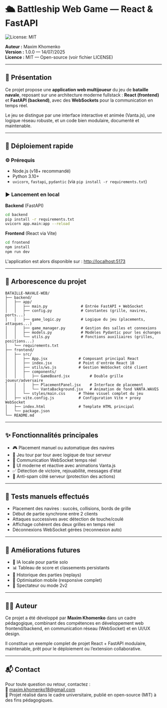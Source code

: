# 🛳️ Battleship Web Game — React & FastAPI

![License: MIT](https://img.shields.io/badge/License-MIT-blue.svg)

**Auteur :** Maxim Khomenko  
**Version :** 1.0.0 — 14/07/2025  
**Licence :** MIT — Open-source (voir fichier LICENSE)

---

## 📌 Présentation
Ce projet propose une **application web multijoueur** du jeu de **bataille navale**, reposant sur une architecture moderne fullstack : **React (frontend)** et **FastAPI (backend)**, avec des **WebSockets** pour la communication en temps réel.

Le jeu se distingue par une interface interactive et animée (Vanta.js), une logique réseau robuste, et un code bien modulaire, documenté et maintenable.

---

## 🚀 Déploiement rapide

### ⚙️ Prérequis
- Node.js (v18+ recommandé)
- Python 3.10+
- `uvicorn`, `fastapi`, `pydantic` (via `pip install -r requirements.txt`)

### ▶️ Lancement en local

**Backend** (FastAPI)
```bash
cd backend
pip install -r requirements.txt
uvicorn app.main:app --reload
```

**Frontend** (React via Vite)
```bash
cd frontend
npm install
npm run dev
```

L'application est alors disponible sur : [http://localhost:5173](http://localhost:5173)

---

## 🧱 Arborescence du projet

```
BATAILLE-NAVALE-WEB/
├── backend/
│   ├── app/
│   │   ├── main.py               # Entrée FastAPI + WebSocket
│   │   ├── config.py             # Constantes (grille, navires, ports...)
│   │   ├── game_logic.py         # Logique du jeu (placements, attaques...)
│   │   ├── game_manager.py       # Gestion des salles et connexions
│   │   ├── models.py             # Modèles Pydantic pour les échanges
│   │   └── utils.py              # Fonctions auxiliaires (grilles, positions...)
│   └── requirements.txt
├── frontend/
│   ├── src/
│   │   ├── App.jsx              # Composant principal React
│   │   ├── index.jsx            # Point d'entrée React 18
│   │   ├── utils/ws.js          # Gestion WebSocket côté client
│   │   ├── components/
│   │   │   ├── GameBoard.jsx         # Double grille joueur/adversaire
│   │   │   ├── PlacementPanel.jsx    # Interface de placement
│   │   │   └── VantaBackground.jsx   # Animation de fond VANTA.WAVES
│   │   └── styles/main.css      # Thème visuel complet du jeu
│   ├── vite.config.js           # Configuration Vite + proxy WebSocket
│   ├── index.html               # Template HTML principal
│   └── package.json
└── README.md
```

---

## ✨ Fonctionnalités principales

- 🎮 Placement manuel ou automatique des navires
- 🔁 Jeu tour par tour avec logique de tour serveur
- 📡 Communication WebSocket temps réel
- 🎨 UI moderne et réactive avec animations Vanta.js
- ✅ Détection de victoire, rejouabilité, messages d'état
- 🧠 Anti-spam côté serveur (protection des actions)

---

## 🧪 Tests manuels effectués

- Placement des navires : succès, collisions, bords de grille
- Début de partie synchrone entre 2 clients
- Attaques successives avec détection de touche/coulé
- Affichage cohérent des deux grilles en temps réel
- Déconnexions WebSocket gérées (reconnexion auto)

---

## 🧩 Améliorations futures

- 🤖 IA locale pour partie solo
- 📊 Tableau de score et classements persistants
- 🎥 Historique des parties (replays)
- 📱 Optimisation mobile (responsive complet)
- 🧍 Spectateur ou mode 2v2

---

## 👨‍💻 Auteur

Ce projet a été développé par **Maxim Khomenko** dans un cadre pédagogique, combinant des compétences en développement web frontend/backend, en communication réseau (WebSocket) et en UI/UX design.

Il constitue un exemple complet de projet React + FastAPI modulaire, maintenable, prêt pour le déploiement ou l’extension collaborative.

---

## 📬 Contact

Pour toute question ou retour, contactez :  
📧 maxim.khomenko18@gmail.com  
📁 Projet réalisé dans le cadre universitaire, publié en open-source (MIT) à des fins pédagogiques.
